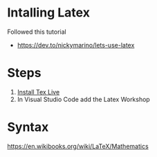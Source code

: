 # Intalling Latex
Followed this tutorial
- https://dev.to/nickymarino/lets-use-latex

# Steps
1. [Install Tex Live](https://www.tug.org/texlive/) 
2. In Visual Studio Code add the Latex Workshop

# Syntax
https://en.wikibooks.org/wiki/LaTeX/Mathematics